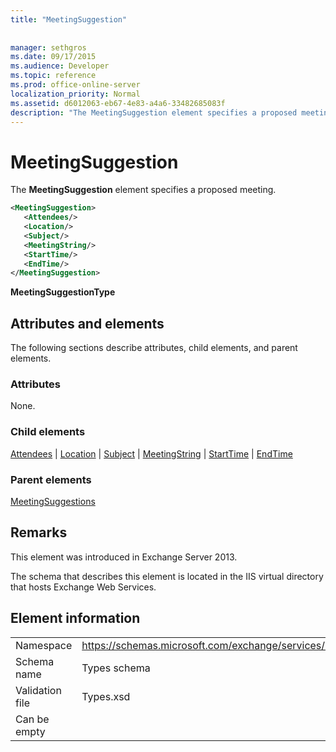 ```yaml
---
title: "MeetingSuggestion"
 
 
manager: sethgros
ms.date: 09/17/2015
ms.audience: Developer
ms.topic: reference
ms.prod: office-online-server
localization_priority: Normal
ms.assetid: d6012063-eb67-4e83-a4a6-33482685083f
description: "The MeetingSuggestion element specifies a proposed meeting."
---
```


# MeetingSuggestion

The **MeetingSuggestion** element specifies a proposed meeting. 
  
```XML
<MeetingSuggestion>
   <Attendees/>
   <Location/>
   <Subject/>
   <MeetingString/>
   <StartTime/>
   <EndTime/>
</MeetingSuggestion>
```

 **MeetingSuggestionType**
## Attributes and elements

The following sections describe attributes, child elements, and parent elements.
  
### Attributes

None.
  
### Child elements

[Attendees](attendees.md) | [Location](location.md) | [Subject](subject.md) | [MeetingString](meetingstring.md) | [StartTime](starttime.md) | [EndTime](endtime.md)
  
### Parent elements

[MeetingSuggestions](meetingsuggestions.md)
  
## Remarks

This element was introduced in Exchange Server 2013.
  
The schema that describes this element is located in the IIS virtual directory that hosts Exchange Web Services.
  
## Element information

|||
|:-----|:-----|
|Namespace  <br/> |https://schemas.microsoft.com/exchange/services/2006/types  <br/> |
|Schema name  <br/> |Types schema  <br/> |
|Validation file  <br/> |Types.xsd  <br/> |
|Can be empty  <br/> ||
   

